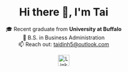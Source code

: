<h1 align="center">Hi there 👋, I'm Tai</h1>

<p align="center">
  🎓 Recent graduate from <strong>University at Buffalo</strong><br>
  📘 B.S. in Business Administration<br>
  📫 Reach out: <a href="mailto:taidinh5@outlook.com">taidinh5@outlook.com</a>
</p>

<p align="center">
  <a href="https://www.linkedin.com/in/taidinh5/" target="_blank">
    <img src="https://cdn.jsdelivr.net/gh/devicons/devicon/icons/linkedin/linkedin-original.svg" width="30" height="30" alt="LinkedIn"/>
  </a>
